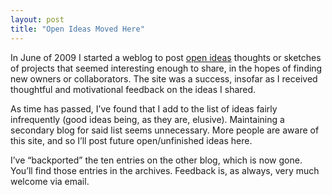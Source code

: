 ```yaml
---
layout: post
title: "Open Ideas Moved Here"
---
```





In June of 2009 I started a weblog to post [open ideas]() thoughts or sketches of projects that seemed interesting enough to share, in the hopes of finding new owners or collaborators. The site was a success, insofar as I received thoughtful and motivational feedback on the ideas I shared.

As time has passed, I’ve found that I add to the list of ideas fairly infrequently (good ideas being, as they are, elusive). Maintaining a secondary blog for said list seems unnecessary. More people are aware of this site, and so I’ll post future open/unfinished ideas here.

I’ve “backported” the ten entries on the other blog, which is now gone. You’ll find those entries in the archives. Feedback is, as always, very much welcome via email.
